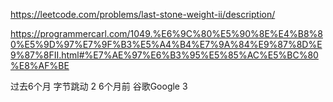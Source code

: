 https://leetcode.com/problems/last-stone-weight-ii/description/


https://programmercarl.com/1049.%E6%9C%80%E5%90%8E%E4%B8%80%E5%9D%97%E7%9F%B3%E5%A4%B4%E7%9A%84%E9%87%8D%E9%87%8FII.html#%E7%AE%97%E6%B3%95%E5%85%AC%E5%BC%80%E8%AF%BE

过去6个月
字节跳动
2
6个月前
谷歌Google
3
